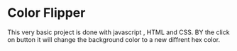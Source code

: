 # Color Flipper
This very basic project is done with javascript , HTML and CSS. BY the click on button it will change the background color to a new diffrent hex color.
